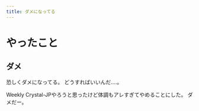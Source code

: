 ```yaml
---
title: ダメになってる
---
```


# やったこと

## ダメ

恐しくダメになってる。
どうすればいいんだ‥‥。

Weekly Crystal-JPやろうと思ったけど体調もアレすぎてやめることにした。
ダメだー。
